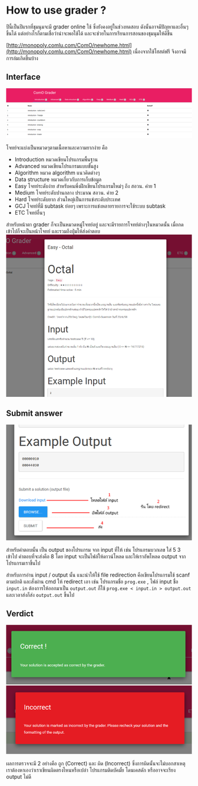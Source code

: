 How to use grader ?
====================
ปีนี้เป็นปีแรกที่ชุมนุมจะมี grader online ใช้ ซึ่งยังคงอยู่ในช่วงทดสอบ ดังนั้นอาจมีปัญหาและอื่นๆขึ้นได้ แต่อย่างไรก็ตามเชื่อว่าน่าจะพอใช้ได้ และจะช่วยในการเรียนการสอนของชุมนุมให้ดีขึ้น

[http://monopoly.comlu.com/ComO/newhome.html](http://monopoly.comlu.com/ComO/newhome.html) เนื่องจากใช้โฮสต์ฟรี จึงอาจมีการล่มเกิดขึ้นบ้าง

Interface
--------
![Interface 1](grader_int1.png)

โจทย์จะแบ่งเป็นหมวดๆตามเนื้อหาและความยากง่าย คือ
- Introduction หมวดเขียนโปรแกรมพื้นฐาน
- Advanced หมวดเขียนโปรแกรมแบบขั้นสูง
- Algorithm หมวด algorithm แนวคิดต่างๆ
- Data structure หมวดเกี่ยวกับการเก็บข้อมูล
- Easy โจทย์ระดับง่าย สำหรับคนพึ่งฝึกเขียนโปรแกรมใหม่ๆ ถึง สอวน. ค่าย 1
- Medium โจทย์ระดับปานกลาง ประมาณ สอวน. ค่าย 2
- Hard โจทย์ระดับยาก ส่วนใหญ่เป็นการแข่งระดับประเทศ
- GCJ โจทย์ที่มี subtask ย่อยๆ เพราะการแข่งหลายรายการจะใช้ระบบ subtask
- ETC โจทย์อื่นๆ

สำหรับหน้าตา grader ก็จะเป็นหมวดหมู่โจทย์อยู่ และจะมีรายการโจทย์ต่างๆในหมวดนั้น เมื่อกดเข้าไปก็จะเป็นหน้าโจทย์ และรวมถึงปุ่มให้ส่งคำตอบ
![Interface 2](grader_int2.png)

Submit answer
-------
![Submit](grader_submit.png)

สำหรับคำตอบนั้น เป็น output ของโปรแกรม จาก input ที่ให้ เช่น โปรแกรมบวกเลข ใส่ 5 3 เข้าไป คำตอบที่จะส่งคือ 8 โดย input จะเป็นไฟล์ให้ดาวน์โหลด และให้เราอัพโหลด output จากโปรแกรมเราขึ้นไป

สำหรับการอ่าน input / output นั้น แนะนำให้ใช้ file redirection คือเขียนโปรแกรมใช้ scanf ตามปกติ และสั่งผ่าน cmd ให้ redirect เอา เช่น โปรแกรมชื่อ `prog.exe` , ไฟล์ input ชื่อ `input.in` ต้องการให้ออกมาเป็น `output.out` ก็ใช้ `prog.exe < input.in > output.out` และเวลาส่งก็ส่ง `output.out` ขึ้นไป

Verdict
------
![Correct](grader_correct.png)
![Incorrect](grader_incorrect.png)

ผลการตรวจจะมี 2 อย่างคือ ถูก (Correct) และ ผิด (Incorrect) ซึ่งการผิดนั้นจะไม่บอกสาเหตุ เราต้องหาเองว่าเราเขียนผิดตรงไหนหรือเปล่า โปรแกรมติดบัคมั้ย โดนเคสดัก หรืออาจจะเรียง output ไม่ดี
